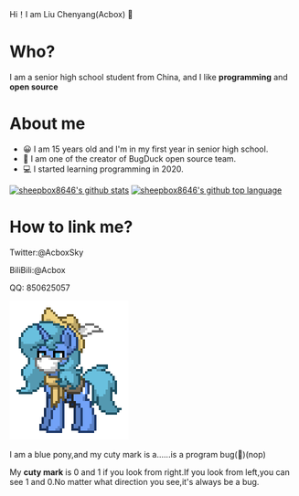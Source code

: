 Hi！I am Liu Chenyang(Acbox) 👋

# Who?

I am a senior high school student from China, and I like **programming** and **open source**

# About me

* 😀 I am 15 years old and I'm in my first year in senior high school.
* 👀 I am one of the creator of BugDuck open source team.
* 💻 I started learning programming in 2020.

[![sheepbox8646's github stats](https://github-readme-stats.vercel.app/api?username=sheepbox8646&show_icons=true&theme=dracula)](https://github.com/sheepbox8646)
[![sheepbox8646's github top language](https://github-readme-stats.vercel.app/api/top-langs/?username=sheepbox8646)](https://github.com/sheepbox8646)

# How to link me?

Twitter:@AcboxSky

BiliBili:@Acbox

QQ: 850625057

![My OC](./pony-town-Acbox-stand-blinking-padded-4x.gif)

I am a blue pony,and my cuty mark is a......is a program bug(🤣)(nop)

My **cuty mark** is 0 and 1 if you look from right.If you look from left,you can see 1 and 0.No matter what direction you see,it's always be a bug.
